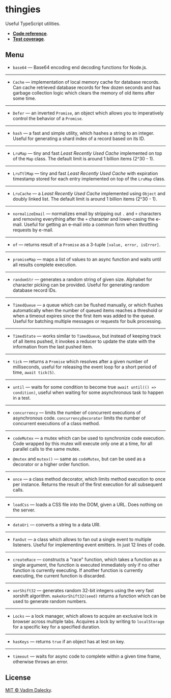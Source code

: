 # thingies

Useful TypeScript utilities.

- [__Code reference__](https://streamich.github.io/thingies).
- [__Test coverage__](https://streamich.github.io/thingies/coverage/lcov-report).


## Menu

- `base64` &mdash; Base64 encoding end decoding functions for Node.js.

---

- `Cache` &mdash; implementation of local memory cache for database records. Can cache
  retrieved database records for few dozen seconds and has garbage collection logic
  which clears the memory of old items after some time.

---

- `Defer` &mdash; an inverted `Promise`, an object which allows you to imperatively
  control the behavior of a `Promise`.

---

- `hash` &mdash; a fast and simple utility, which hashes a string to an integer. Useful
  for generating a shard index of a record based on its ID.

---

- `LruMap` &mdash; tiny and fast *Least Recently Used Cache* implemented on top of the `Map` class.
  The default limit is around 1 billion items (2^30 - 1).

---

- `LruTtlMap` &mdash; tiny and fast *Least Recently Used Cache* with expiration timestamp
  stored for each entry implemented on top of the `LruMap` class.

---

- `LruCache` &mdash; a *Least Recently Used Cache* implemented using `Object` and doubly linked list.
  The default limit is around 1 billion items (2^30 - 1).

---

- `normalizeEmail` &mdash; normalizes email by stripping out `.` and `+` characters and
  removing everything after the `+` character and lower-casing the e-mail. Useful for
  getting an e-mail into a common form when throttling requests by e-mail.

---

- `of` &mdash; returns result of a `Promise` as a 3-tuple `[value, error, isError]`.

---

- `promiseMap` &mdash; maps a list of values to an async function and waits until
  all results complete execution.

---

- `randomStr` &mdash; generates a random string of given size. Alphabet for character
  picking can be provided. Useful for generating random database record IDs.

---

- `TimedQueue` &mdash; a queue which can be flushed manually, or which flushes
  automatically when the number of queued items reaches a threshold or when a timeout
  expires since the first item was added to the queue. Useful for batching multiple
  messages or requests for bulk processing.

---

- `TimedState` &mdash; works similar to `TimedQueue`, but instead of keeping track of
  all items pushed, it invokes a reducer to update the state with the information from
  the last pushed item.

---

- `tick` &mdash; returns a `Promise` which resolves after a given number of milliseconds,
  useful for releasing the event loop for a short period of time, `await tick(5)`.

---

- `until` &mdash; waits for some condition to become true `await until(() => condition)`,
  useful when waiting for some asynchronous task to happen in a test.

---

- `concurrency` &mdash; limits the number of concurrent executions of asynchronous
  code. `concurrencyDecorator` limits the number of concurrent executions of a
  class method.

---

- `codeMutex` &mdash; a mutex which can be used to synchronize code execution. Code
  wrapped by this mutex will execute only one at a time, for all parallel calls to
  the same mutex.

- `@mutex` and `mutex()` &mdash; same as `codeMutex`, but can be used as a decorator
  or a higher order function.

---

- `once` &mdash; a class method decorator, which limits method execution to once
  per instance. Returns the result of the first execution for all subsequent calls.

---

- `loadCss` &mdash; loads a CSS file into the DOM, given a URL. Does nothing on the
  server.

---

- `dataUri` &mdash; converts a string to a data URI.

---

- `FanOut` &mdash; a class which allows to fan out a single event to multiple
  listeners. Useful for implementing event emitters. In just 12 lines of code.

---

- `createRace` &mdash; constructs a "race" function, which takes a function as
  a single argument, the function is executed immediately only if no other
  function is currently executing. If another function is currently executing,
  the current function is discarded.

---

- `xorShift32` &mdash; generates random 32-bit integers using the very fast xorshift
  algorithm. `makeXorShift32(seed)` returns a function which can be used to generate
  random numbers.

---

- `Locks` &mdash; a lock manager, which allows to acquire an exclusive lock in
browser across multiple tabs. Acquires a lock by writing to `localStorage` for
a specific key for a specified duration.

---

- `hasKeys` &mdash; returns `true` if an object has at lest on key.

---

- `timeout` &mdash; waits for async code to complete within a given time frame,
  otherwise throws an error.


## License

[MIT © Vadim Dalecky](LICENSE).
